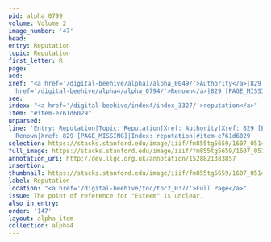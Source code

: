 ```yaml
---
pid: alpha_0799
volume: Volume 2
image_number: '47'
head:
entry: Reputation
topic: Reputation
first_letter: R
page:
add:
xref: "<a href='/digital-beehive/alpha1/alpha_0049/'>Authority</a>|829 [Esteem]|<a
  href='/digital-beehive/alpha4/alpha_0794/'>Renown</a>|829 [PAGE_MISSING]"
see:
index: "<a href='/digital-beehive/index4/index_3327/'>reputation</a>"
item: "#item-e761d6029"
unparsed:
line: 'Entry: Reputation|Topic: Reputation|Xref: Authority|Xref: 829 [Esteem]|Xref:
  Renown|Xref: 829 [PAGE_MISSING]|Index: reputation|#item-e761d6029'
selection: https://stacks.stanford.edu/image/iiif/fm855tg5659/1607_0514/394,3039,2944,501/full/0/default.jpg
full_image: https://stacks.stanford.edu/image/iiif/fm855tg5659/1607_0514/full/full/0/default.jpg
annotation_uri: http://dev.llgc.org.uk/annotation/1528821383857
insertion:
thumbnail: https://stacks.stanford.edu/image/iiif/fm855tg5659/1607_0514/394,3039,600,180/250,/0/default.jpg
label: Reputation
location: "<a href='/digital-beehive/toc/toc2_037/'>Full Page</a>"
issue: The point of reference for "Esteem" is unclear.
also_in_entry:
order: '147'
layout: alpha_item
collection: alpha4
---
```


